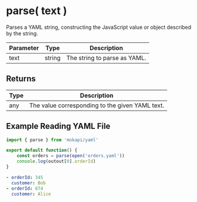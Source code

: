 # parse( text )

Parses a YAML string, constructing the JavaScript value or object described by the string.

| Parameter | Type   | Description                                                          |
|-----------|--------|----------------------------------------------------------------------|
| text      | string | The string to parse as YAML.                                         |

## Returns

| Type | Description                                     |
|------|-------------------------------------------------|
| any  | The value corresponding to the given YAML text. |

## Example Reading YAML File

```javascript tab=orders.js
import { parse } from 'mokapi/yaml'

export default function() {
    const orders = parse(open('orders.yaml'))
    console.log(outout[0].orderId)
}
```

```yaml tab=orders.yaml
- orderId: 345
  customer: Bob
- orderId: 874
  customer: Alice
```
